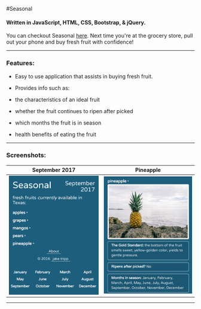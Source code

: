 #Seasonal
#### Written in JavaScript, HTML, CSS, Bootstrap, & jQuery.

You can checkout Seasonal [here](https://jaketripp.github.io/Seasonal/ "Seasonal"). Next time you're at the grocery store, pull out your phone and buy fresh fruit with confidence!  

- - - - 

### Features:
* Easy to use application that assists in buying fresh fruit.

* Provides info such as:
 * the characteristics of an ideal fruit
 * whether the fruit continues to ripen after picked
 * which months the fruit is in season
 * health benefits of eating the fruit

- - - - 

### Screenshots:

September 2017             |  Pineapple
:-------------------------:|:-------------------------:
![September 2017](images/screenshots/seasonal1.png)  |  ![Pineapple info](images/screenshots/seasonal2.png)

- - - - 
